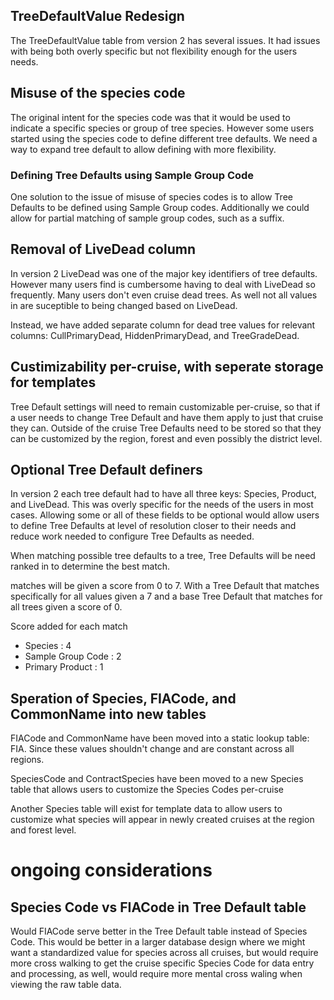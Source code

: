 ## TreeDefaultValue Redesign

The TreeDefaultValue table from version 2 has several issues. It had issues with being both overly specific but not flexibility enough for the users needs.

## Misuse of the species code
The original intent for the species code was that it would be used to indicate a specific species or group of tree species. However some users started using the species code to define different tree defaults. 
We need a way to expand tree default to allow defining with more flexibility. 

### Defining Tree Defaults using Sample Group Code
One solution to the issue of misuse of species codes is to allow Tree Defaults to be defined using Sample Group codes. Additionally we could allow for partial matching of sample group codes, such as a suffix. 

## Removal of LiveDead column 
In version 2 LiveDead was one of the major key identifiers of tree defaults. However many users find is cumbersome having to deal with LiveDead so frequently. Many users don't even cruise dead trees. As well not all values in are suceptible to being changed based on LiveDead. 

Instead, we have added separate column for dead tree values for relevant columns: CullPrimaryDead, HiddenPrimaryDead, and TreeGradeDead.



## Custimizability per-cruise, with seperate storage for templates
Tree Default settings will need to remain customizable per-cruise, so that if a user needs to change Tree Default and have them apply to  just that cruise they can. Outside of the cruise Tree Defaults need to be stored so that they can be customized by the region, forest and even possibly the district level.  

## Optional Tree Default definers 
In version 2 each tree default had to have all three keys: Species, Product, and LiveDead. This was overly specific for the needs of the users in most cases. 
Allowing some or all of these fields to  be optional would allow users to define Tree Defaults at level of resolution closer to their needs and reduce work needed to configure Tree Defaults as needed. 

When matching possible tree defaults to a tree, Tree Defaults will be need ranked in to determine the best match. 

matches will be given a score from 0 to 7. With a Tree Default that matches specifically for all values given a 7 and a base Tree Default that matches for all trees given a score of 0.

Score added for each match
 - Species : 4 
 - Sample Group Code : 2
 - Primary Product : 1

## Speration of Species, FIACode, and CommonName into new tables
FIACode and CommonName have been moved into a static lookup table: FIA. Since these values shouldn't change and are constant across all regions. 

SpeciesCode and ContractSpecies have been moved to a new Species table that allows users to customize the Species Codes per-cruise

Another Species table will exist for template data to allow users to customize what species will appear in newly created cruises at the region and forest level. 

# ongoing considerations
## Species Code vs FIACode in Tree Default table
Would FIACode serve better in the Tree Default table instead of Species Code. This would be better in a larger database design where we might want a standardized value for species across all cruises, but would require more cross walking to get the cruise specific Species Code for data entry and processing, as well, would require more mental cross waling when viewing the raw table data.


